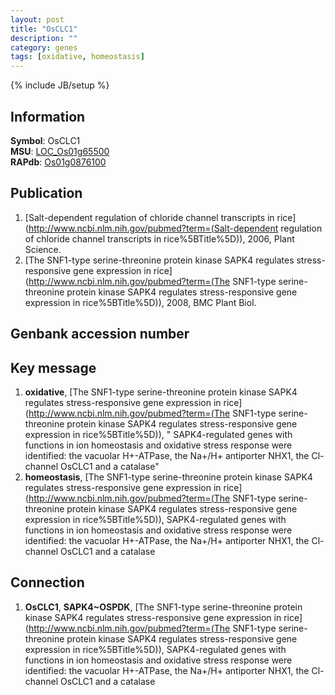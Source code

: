 ```yaml
---
layout: post
title: "OsCLC1"
description: ""
category: genes
tags: [oxidative, homeostasis]
---
```

{% include JB/setup %}

## Information
__Symbol__: OsCLC1  
__MSU__: [LOC_Os01g65500](http://rice.plantbiology.msu.edu/cgi-bin/ORF_infopage.cgi?orf=LOC_Os01g65500)  
__RAPdb__: [Os01g0876100](http://rapdb.dna.affrc.go.jp/viewer/gbrowse_details/irgsp1?name=Os01g0876100)  

## Publication
1. [Salt-dependent regulation of chloride channel transcripts in rice](http://www.ncbi.nlm.nih.gov/pubmed?term=(Salt-dependent regulation of chloride channel transcripts in rice%5BTitle%5D)), 2006, Plant Science.
2. [The SNF1-type serine-threonine protein kinase SAPK4 regulates stress-responsive gene expression in rice](http://www.ncbi.nlm.nih.gov/pubmed?term=(The SNF1-type serine-threonine protein kinase SAPK4 regulates stress-responsive gene expression in rice%5BTitle%5D)), 2008, BMC Plant Biol.

## Genbank accession number

## Key message
1. __oxidative__, [The SNF1-type serine-threonine protein kinase SAPK4 regulates stress-responsive gene expression in rice](http://www.ncbi.nlm.nih.gov/pubmed?term=(The SNF1-type serine-threonine protein kinase SAPK4 regulates stress-responsive gene expression in rice%5BTitle%5D)), " SAPK4-regulated genes with functions in ion homeostasis and oxidative stress response were identified: the vacuolar H+-ATPase, the Na+/H+ antiporter NHX1, the Cl- channel OsCLC1 and a catalase"
2. __homeostasis__, [The SNF1-type serine-threonine protein kinase SAPK4 regulates stress-responsive gene expression in rice](http://www.ncbi.nlm.nih.gov/pubmed?term=(The SNF1-type serine-threonine protein kinase SAPK4 regulates stress-responsive gene expression in rice%5BTitle%5D)),  SAPK4-regulated genes with functions in ion homeostasis and oxidative stress response were identified: the vacuolar H+-ATPase, the Na+/H+ antiporter NHX1, the Cl- channel OsCLC1 and a catalase

## Connection
1. __OsCLC1__, __SAPK4~OSPDK__, [The SNF1-type serine-threonine protein kinase SAPK4 regulates stress-responsive gene expression in rice](http://www.ncbi.nlm.nih.gov/pubmed?term=(The SNF1-type serine-threonine protein kinase SAPK4 regulates stress-responsive gene expression in rice%5BTitle%5D)),  SAPK4-regulated genes with functions in ion homeostasis and oxidative stress response were identified: the vacuolar H+-ATPase, the Na+/H+ antiporter NHX1, the Cl- channel OsCLC1 and a catalase


